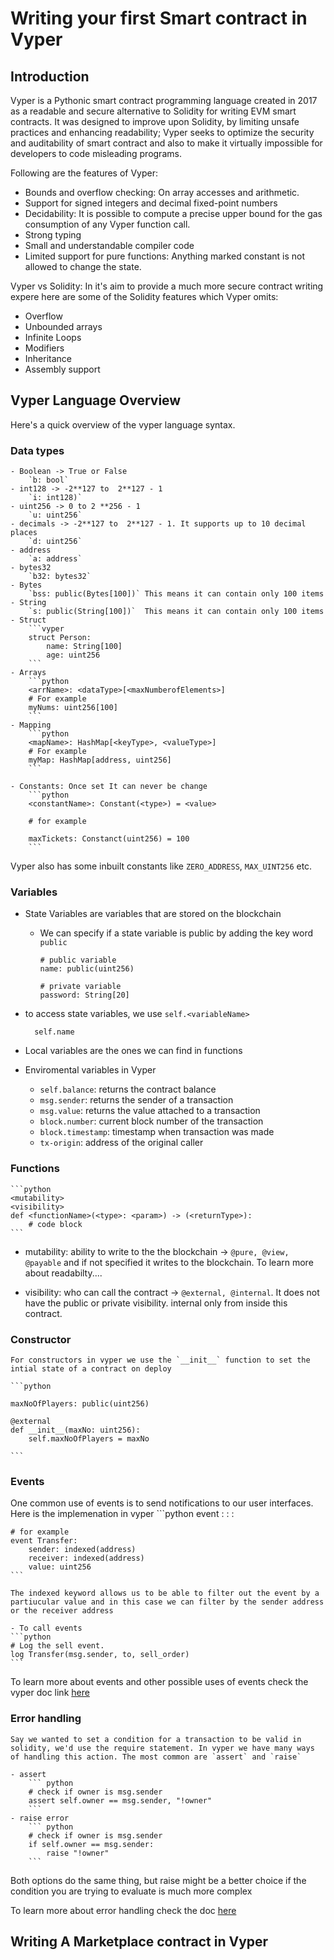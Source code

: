 # Writing your first Smart contract in Vyper

## Introduction

Vyper is a Pythonic smart contract programming language created in 2017 as a readable and secure alternative to Solidity for writing EVM smart contracts. It was designed to improve upon Solidity, by limiting unsafe practices and enhancing readability; Vyper seeks to optimize the security and auditability of smart contract and also to make it virtually impossible for developers to code misleading programs.

Following are the features of Vyper:
- Bounds and overflow checking: On array accesses and arithmetic.
- Support for signed integers and decimal fixed-point numbers
- Decidability: It is possible to compute a precise upper bound for the gas consumption of any Vyper function call.
- Strong typing
- Small and understandable compiler code
- Limited support for pure functions: Anything marked constant is not allowed to change the state.

Vyper vs Solidity:
In it's aim to provide a much more secure contract writing expere here are some of the Solidity features which Vyper omits:
- Overflow
- Unbounded arrays
- Infinite Loops
- Modifiers
- Inheritance
- Assembly support

## Vyper Language Overview

Here's a quick overview of the vyper language syntax.

### Data types

    - Boolean -> True or False
        `b: bool`
    - int128 -> -2**127 to  2**127 - 1
        `i: int128)`
    - uint256 -> 0 to 2 **256 - 1
        `u: uint256`
    - decimals -> -2**127 to  2**127 - 1. It supports up to 10 decimal places
        `d: uint256`
    - address
        `a: address`
    - bytes32
        `b32: bytes32`
    - Bytes
        `bss: public(Bytes[100])` This means it can contain only 100 items
    - String
        `s: public(String[100])`  This means it can contain only 100 items
    - Struct
        ```vyper
        struct Person:
            name: String[100]
            age: uint256      
        ```
    - Arrays
        ```python
        <arrName>: <dataType>[<maxNumberofElements>]
        # For example
        myNums: uint256[100] 
        ```
    - Mapping
        ```python
        <mapName>: HashMap[<keyType>, <valueType>]
        # For example
        myMap: HashMap[address, uint256]
        ```

    - Constants: Once set It can never be change
        ```python
        <constantName>: Constant(<type>) = <value>
        
        # for example

        maxTickets: Constanct(uint256) = 100
        ```

Vyper also has some inbuilt constants like `ZERO_ADDRESS`, `MAX_UINT256` etc.

### Variables

- State Variables are variables that are stored on the blockchain

  - We can specify if a state variable is public by adding the key word `public`
        
        # public variable
        name: public(uint256)

        # private variable
        password: String[20]

- to access state variables, we use `self.<variableName>`

        self.name

- Local variables are the ones we can find in functions

- Enviromental variables in Vyper
    * `self.balance`: returns the contract balance
    * `msg.sender`: returns the sender of a transaction
    * `msg.value`: returns the value attached to a transaction
    * `block.number`: current block number of the transaction
    * `block.timestamp`: timestamp when transaction was made
    * `tx-origin`: address of the original caller

### Functions

    ```python
    <mutability>
    <visibility>
    def <functionName>(<type>: <param>) -> (<returnType>):
        # code block
    ```

- mutability: ability to write to the the blockchain -> `@pure, @view, @payable` and if not specified it writes to the blockchain. To learn more about readabilty....

- visibility: who can call the contract -> `@external, @internal`. It does not have the public or private visibility. internal only from inside this contract.

### Constructor

    For constructors in vyper we use the `__init__` function to set the intial state of a contract on deploy

    ```python

    maxNoOfPlayers: public(uint256)

    @external
    def __init__(maxNo: uint256):
        self.maxNoOfPlayers = maxNo
    
    ```

### Events

One common use of events is to send notifications to our user interfaces. Here is the implemenation in vyper
    ```python
    event <eventName>:
        <param1>: <type>
        <param2>: <type>

    # for example
    event Transfer:
        sender: indexed(address)
        receiver: indexed(address)
        value: uint256
    ```

    The indexed keyword allows us to be able to filter out the event by a partiucular value and in this case we can filter by the sender address or the receiver address

    - To call events
    ```python
    # Log the sell event.
    log Transfer(msg.sender, to, sell_order)
    ```

To learn more about events and other possible uses of events check the vyper doc link [here]("")

### Error handling

    Say we wanted to set a condition for a transaction to be valid in solidity, we'd use the require statement. In vyper we have many ways of handling this action. The most common are `assert` and `raise`

    - assert
        ``` python
        # check if owner is msg.sender
        assert self.owner == msg.sender, "!owner"
        ```
    - raise error
        ``` python
        # check if owner is msg.sender
        if self.owner == msg.sender:
            raise "!owner"
        ```

Both options do the same thing, but raise might be a better choice if the condition you are trying to evaluate is much more complex

To learn more about error handling check the doc [here]("")

## Writing A Marketplace contract in Vyper
